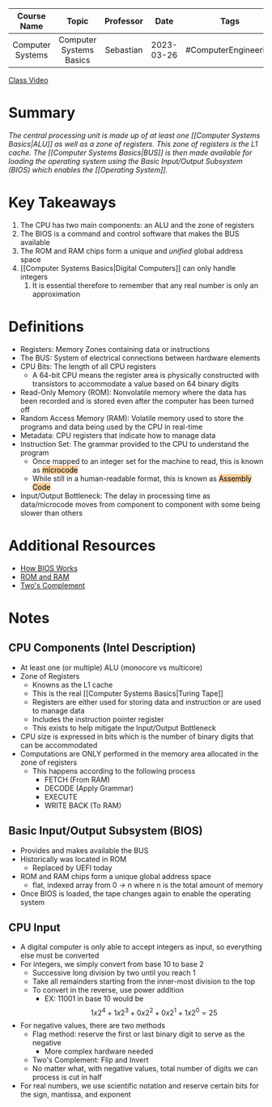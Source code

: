 |   Course Name    |          Topic          | Professor |    Date    |         Tags         |
| :--------------: | :---------------------: | :-------: | :--------: | :------------------: |
| Computer Systems | Computer Systems Basics | Sebastian | 2023-03-26 | #ComputerEngineering |

[Class Video](https://learn.dsti.institute/mod/url/view.php?id=12623)

# Summary
*The central processing unit is made up of at least one [[Computer Systems Basics|ALU]] as well as a zone of registers. This zone of registers is the L1 cache. The [[Computer Systems Basics|BUS]] is then made available for loading the operating system using the Basic Input/Output Subsystem (BIOS) which enables the [[Operating System]].*

# Key Takeaways
1. The CPU has two main components: an ALU and the zone of registers
2. The BIOS is a command and control software that makes the BUS available
3. The ROM and RAM chips form a unique and *unified* global address space
4. [[Computer Systems Basics|Digital Computers]] can only handle integers
	1. It is essential therefore to remember that any real number is only an approximation

# Definitions
- Registers: Memory Zones containing data or instructions
- The BUS: System of electrical connections between hardware elements
- CPU Bits: The length of all CPU registers
	- A 64-bit CPU means the register area is physically constructed with transistors to accommodate a value based on 64 binary digits
- Read-Only Memory (ROM): Nonvolatile memory where the data has been recorded and is stored even after the computer has been turned off
- Random Access Memory (RAM): Volatile memory used to store the programs and data being used by the CPU in real-time
- Metadata: CPU registers that indicate how to manage data
- Instruction Set: The grammar provided to the CPU to understand the program
	- Once mapped to an integer set for the machine to read, this is known as <mark style="background: #FFB86CA6;">microcode</mark>
	- While still in a human-readable format, this is known as <mark style="background: #FFB86CA6;">Assembly Code</mark>
- Input/Output Bottleneck: The delay in processing time as data/microcode moves from component to component with some being slower than others

# Additional Resources
- [How BIOS Works](https://computer.howstuffworks.com/bios.htm)
- [ROM and RAM](https://www.geeksforgeeks.org/difference-between-ram-and-rom/)
- [Two's Complement](https://en.wikipedia.org/wiki/Two%27s_complement)

# Notes
## CPU Components (Intel Description)
- At least one (or multiple) ALU (monocore vs multicore)
- Zone of Registers
	- Knowns as the L1 cache
	- This is the real [[Computer Systems Basics|Turing Tape]]
	- Registers are either used for storing data and instruction or are used to manage data
	- Includes the instruction pointer register
	- This exists to help mitigate the Input/Output Bottleneck
- CPU size is expressed in bits which is the number of binary digits that can be accommodated
- Computations are ONLY performed in the memory area allocated in the zone of registers
	- This happens according to the following process
		- FETCH (From RAM)
		- DECODE (Apply Grammar)
		- EXECUTE
		- WRITE BACK (To RAM)

## Basic Input/Output Subsystem (BIOS)
- Provides and makes available the BUS
- Historically was located in ROM
	- Replaced by UEFI today
- ROM and RAM chips form a unique global address space
	- flat, indexed array from 0 -> n where n is the total amount of memory
- Once BIOS is loaded, the tape changes again to enable the operating system

## CPU Input
- A digital computer is only able to accept integers as input, so everything else must be converted
- For integers, we simply convert from base 10 to base 2
	- Successive long division by two until you reach 1
	- Take all remainders starting from the inner-most division to the top
	- To convert in the reverse, use power addition
		- EX: 11001 in base 10 would be
$$
1 x 2^4 + 1 x 2^3 + 0 x 2^2 + 0 x 2^1 + 1 x 2^0 = 25
$$
- For negative values, there are two methods
	- Flag method: reserve the first or last binary digit to serve as the negative
		- More complex hardware needed
	- Two's Complement: Flip and Invert
	- No matter what, with negative values, total number of digits we can process is cut in half
- For real numbers, we use scientific notation and reserve certain bits for the sign, mantissa, and exponent
